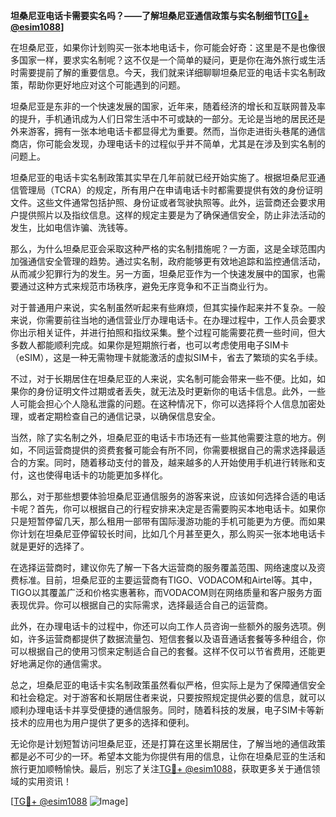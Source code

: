 **坦桑尼亚电话卡需要实名吗？——了解坦桑尼亚通信政策与实名制细节[[TG💪+ @esim1088](https://t.me/s/esim1088)]**

在坦桑尼亚，如果你计划购买一张本地电话卡，你可能会好奇：这里是不是也像很多国家一样，要求实名制呢？这不仅是一个简单的疑问，更是你在海外旅行或生活时需要提前了解的重要信息。今天，我们就来详细聊聊坦桑尼亚的电话卡实名制政策，帮助你更好地应对这个可能遇到的问题。

坦桑尼亚是东非的一个快速发展的国家，近年来，随着经济的增长和互联网普及率的提升，手机通讯成为人们日常生活中不可或缺的一部分。无论是当地的居民还是外来游客，拥有一张本地电话卡都显得尤为重要。然而，当你走进街头巷尾的通信商店，你可能会发现，办理电话卡的过程似乎并不简单，尤其是在涉及到实名制的问题上。

坦桑尼亚的电话卡实名制政策其实早在几年前就已经开始实施了。根据坦桑尼亚通信管理局（TCRA）的规定，所有用户在申请电话卡时都需要提供有效的身份证明文件。这些文件通常包括护照、身份证或者驾驶执照等。此外，运营商还会要求用户提供照片以及指纹信息。这样的规定主要是为了确保通信安全，防止非法活动的发生，比如电信诈骗、洗钱等。

那么，为什么坦桑尼亚会采取这种严格的实名制措施呢？一方面，这是全球范围内加强通信安全管理的趋势。通过实名制，政府能够更有效地追踪和监控通信活动，从而减少犯罪行为的发生。另一方面，坦桑尼亚作为一个快速发展中的国家，也需要通过这种方式来规范市场秩序，避免无序竞争和不正当商业行为。

对于普通用户来说，实名制虽然听起来有些麻烦，但其实操作起来并不复杂。一般来说，你需要前往当地的通信营业厅办理电话卡。在办理过程中，工作人员会要求你出示相关证件，并进行拍照和指纹采集。整个过程可能需要花费一些时间，但大多数人都能顺利完成。如果你是短期旅行者，也可以考虑使用电子SIM卡（eSIM），这是一种无需物理卡就能激活的虚拟SIM卡，省去了繁琐的实名手续。

不过，对于长期居住在坦桑尼亚的人来说，实名制可能会带来一些不便。比如，如果你的身份证明文件过期或者丢失，就无法及时更新你的电话卡信息。此外，一些人可能会担心个人隐私泄露的问题。在这种情况下，你可以选择将个人信息加密处理，或者定期检查自己的通信记录，以确保信息安全。

当然，除了实名制之外，坦桑尼亚的电话卡市场还有一些其他需要注意的地方。例如，不同运营商提供的资费套餐可能会有所不同，你需要根据自己的需求选择最适合的方案。同时，随着移动支付的普及，越来越多的人开始使用手机进行转账和支付，这也使得电话卡的功能更加多样化。

那么，对于那些想要体验坦桑尼亚通信服务的游客来说，应该如何选择合适的电话卡呢？首先，你可以根据自己的行程安排来决定是否需要购买本地电话卡。如果你只是短暂停留几天，那么租用一部带有国际漫游功能的手机可能更为方便。而如果你计划在坦桑尼亚停留较长时间，比如几个月甚至更久，那么购买一张本地电话卡就是更好的选择了。

在选择运营商时，建议你先了解一下各大运营商的服务覆盖范围、网络速度以及资费标准。目前，坦桑尼亚的主要运营商有TIGO、VODACOM和Airtel等。其中，TIGO以其覆盖广泛和价格实惠著称，而VODACOM则在网络质量和客户服务方面表现优异。你可以根据自己的实际需求，选择最适合自己的运营商。

此外，在办理电话卡的过程中，你还可以向工作人员咨询一些额外的服务选项。例如，许多运营商都提供了数据流量包、短信套餐以及语音通话套餐等多种组合，你可以根据自己的使用习惯来定制适合自己的套餐。这样不仅可以节省费用，还能更好地满足你的通信需求。

总之，坦桑尼亚的电话卡实名制政策虽然看似严格，但实际上是为了保障通信安全和社会稳定。对于游客和长期居住者来说，只要按照规定提供必要的信息，就可以顺利办理电话卡并享受便捷的通信服务。同时，随着科技的发展，电子SIM卡等新技术的应用也为用户提供了更多的选择和便利。

无论你是计划短暂访问坦桑尼亚，还是打算在这里长期居住，了解当地的通信政策都是必不可少的一环。希望本文能为你提供有用的信息，让你在坦桑尼亚的生活和旅行更加顺畅愉快。最后，别忘了关注[TG💪+ @esim1088](https://t.me/s/esim1088)，获取更多关于通信领域的实用资讯！

[[TG💪+ @esim1088](https://t.me/s/esim1088) ![Image](https://i.postimg.cc/4NQfJmqS/Snipaste-2025-05-13-00-14-12.png)]